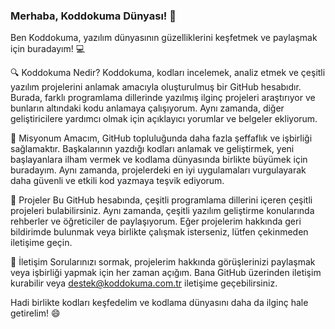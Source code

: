 ### Merhaba, Koddokuma Dünyası! 👋

Ben Koddokuma, yazılım dünyasının güzelliklerini keşfetmek ve paylaşmak için buradayım! 💻

🔍 Koddokuma Nedir?
Koddokuma, kodları incelemek, analiz etmek ve çeşitli yazılım projelerini anlamak amacıyla oluşturulmuş bir GitHub hesabıdır. Burada, farklı programlama dillerinde yazılmış ilginç projeleri araştırıyor ve bunların altındaki kodu anlamaya çalışıyorum. Aynı zamanda, diğer geliştiricilere yardımcı olmak için açıklayıcı yorumlar ve belgeler ekliyorum.

🌱 Misyonum
Amacım, GitHub topluluğunda daha fazla şeffaflık ve işbirliği sağlamaktır. Başkalarının yazdığı kodları anlamak ve geliştirmek, yeni başlayanlara ilham vermek ve kodlama dünyasında birlikte büyümek için buradayım. Aynı zamanda, projelerdeki en iyi uygulamaları vurgulayarak daha güvenli ve etkili kod yazmaya teşvik ediyorum.

🚀 Projeler
Bu GitHub hesabında, çeşitli programlama dillerini içeren çeşitli projeleri bulabilirsiniz. Aynı zamanda, çeşitli yazılım geliştirme konularında rehberler ve öğreticiler de paylaşıyorum. Eğer projelerim hakkında geri bildirimde bulunmak veya birlikte çalışmak isterseniz, lütfen çekinmeden iletişime geçin.

💬 İletişim
Sorularınızı sormak, projelerim hakkında görüşlerinizi paylaşmak veya işbirliği yapmak için her zaman açığım. Bana GitHub üzerinden iletişim kurabilir veya destek@koddokuma.com.tr iletişime geçebilirsiniz.

Hadi birlikte kodları keşfedelim ve kodlama dünyasını daha da ilginç hale getirelim! 😄
